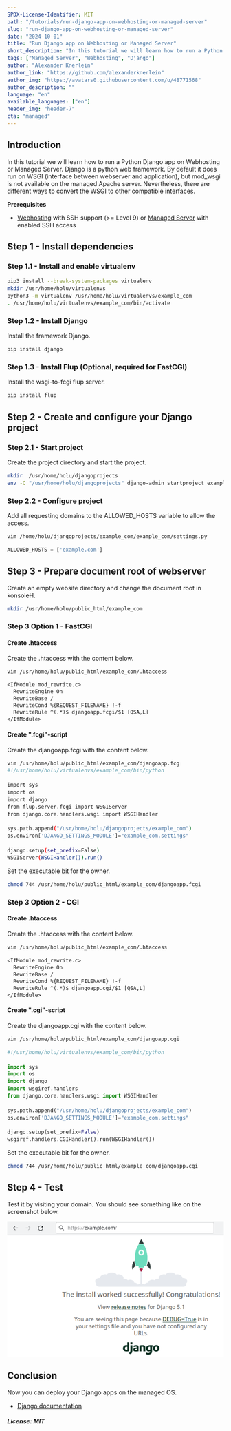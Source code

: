 ```yaml
---
SPDX-License-Identifier: MIT
path: "/tutorials/run-django-app-on-webhosting-or-managed-server"
slug: "run-django-app-on-webhosting-or-managed-server"
date: "2024-10-01"
title: "Run Django app on Webhosting or Managed Server"
short_description: "In this tutorial we will learn how to run a Python Django app on Webhosting or Managed Server"
tags: ["Managed Server", "Webhosting", "Django"]
author: "Alexander Knerlein"
author_link: "https://github.com/alexanderknerlein"
author_img: "https://avatars0.githubusercontent.com/u/48771568"
author_description: ""
language: "en"
available_languages: ["en"]
header_img: "header-7"
cta: "managed"
---
```


## Introduction

In this tutorial we will learn how to run a Python Django app on Webhosting or Managed Server. Django is a python web framework. By default it does run on WSGI (interface between webserver and application), but mod_wsgi is not available on the managed Apache server. Nevertheless, there are different ways to convert the WSGI to other compatible interfaces.
 
**Prerequisites**

- [Webhosting](https://www.hetzner.com/webhosting?country=ot) with SSH support (>= Level 9) or [Managed Server](https://www.hetzner.com/managed-server?country=ot) with enabled SSH access

## Step 1 - Install dependencies

### Step 1.1 - Install and enable virtualenv 

```bash
pip3 install --break-system-packages virtualenv
mkdir /usr/home/holu/virtualenvs
python3 -m virtualenv /usr/home/holu/virtualenvs/example_com
. /usr/home/holu/virtualenvs/example_com/bin/activate
```

### Step 1.2 - Install Django

Install the framework Django.

```bash
pip install django
```

### Step 1.3 - Install Flup (Optional, required for FastCGI)

Install the wsgi-to-fcgi flup server.

```bash
pip install flup
```

## Step 2 - Create and configure your Django project

### Step 2.1 - Start project

Create the project directory and start the project.

```bash
mkdir  /usr/home/holu/djangoprojects
env -C "/usr/home/holu/djangoprojects" django-admin startproject example_com
```

### Step 2.2 - Configure project

Add all requesting domains to the ALLOWED_HOSTS variable to allow the access.

```bash
vim /home/holu/djangoprojects/example_com/example_com/settings.py 
```

```python
ALLOWED_HOSTS = ['example.com']
```

## Step 3 - Prepare document root of webserver

Create an empty website directory and change the document root in konsoleH. 

```bash
mkdir /usr/home/holu/public_html/example_com
```

### Step 3 Option 1 - FastCGI

#### Create .htaccess

Create the .htaccess with the content below.

```bash
vim /usr/home/holu/public_html/example_com/.htaccess
```

```apacheconf
<IfModule mod_rewrite.c>
  RewriteEngine On
  RewriteBase /
  RewriteCond %{REQUEST_FILENAME} !-f
  RewriteRule ^(.*)$ djangoapp.fcgi/$1 [QSA,L]
</IfModule>
```

#### Create ".fcgi"-script

Create the djangoapp.fcgi with the content below.

```bash
vim /usr/home/holu/public_html/example_com/djangoapp.fcg
#!/usr/home/holu/virtualenvs/example_com/bin/python

import sys
import os
import django
from flup.server.fcgi import WSGIServer
from django.core.handlers.wsgi import WSGIHandler

sys.path.append("/usr/home/holu/djangoprojects/example_com")
os.environ['DJANGO_SETTINGS_MODULE']="example_com.settings"

django.setup(set_prefix=False)
WSGIServer(WSGIHandler()).run()
```

Set the executable bit for the owner.

```bash
chmod 744 /usr/home/holu/public_html/example_com/djangoapp.fcgi
```

### Step 3 Option 2 - CGI

#### Create .htaccess

Create the .htaccess with the content below.

```bash
vim /usr/home/holu/public_html/example_com/.htaccess
```

```apacheconf
<IfModule mod_rewrite.c>
  RewriteEngine On
  RewriteBase /
  RewriteCond %{REQUEST_FILENAME} !-f
  RewriteRule ^(.*)$ djangoapp.cgi/$1 [QSA,L]
</IfModule>
```

#### Create ".cgi"-script

Create the djangoapp.cgi with the content below.

```bash
vim /usr/home/holu/public_html/example_com/djangoapp.cgi
```

```python
#!/usr/home/holu/virtualenvs/example_com/bin/python

import sys
import os
import django
import wsgiref.handlers
from django.core.handlers.wsgi import WSGIHandler

sys.path.append("/usr/home/holu/djangoprojects/example_com")
os.environ['DJANGO_SETTINGS_MODULE']="example_com.settings"

django.setup(set_prefix=False)
wsgiref.handlers.CGIHandler().run(WSGIHandler())
```
Set the executable bit for the owner.

```bash
chmod 744 /usr/home/holu/public_html/example_com/djangoapp.cgi
```

## Step 4 - Test

Test it by visiting your domain. You should see something like on the screenshot below.

![Django test](images/djangotest.png)

## Conclusion

Now you can deploy your Django apps on the managed OS.

- [Django documentation](https://docs.djangoproject.com)

##### License: MIT

<!--

Contributor's Certificate of Origin

By making a contribution to this project, I certify that:

(a) The contribution was created in whole or in part by me and I have
    the right to submit it under the license indicated in the file; or

(b) The contribution is based upon previous work that, to the best of my
    knowledge, is covered under an appropriate license and I have the
    right under that license to submit that work with modifications,
    whether created in whole or in part by me, under the same license
    (unless I am permitted to submit under a different license), as
    indicated in the file; or

(c) The contribution was provided directly to me by some other person
    who certified (a), (b) or (c) and I have not modified it.

(d) I understand and agree that this project and the contribution are
    public and that a record of the contribution (including all personal
    information I submit with it, including my sign-off) is maintained
    indefinitely and may be redistributed consistent with this project
    or the license(s) involved.

Signed-off-by: [Alexander Knerlein alexanderknerlein@outlook.de]

-->

